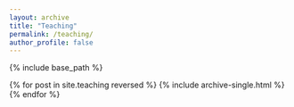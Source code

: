 ```yaml
---
layout: archive
title: "Teaching"
permalink: /teaching/
author_profile: false
---
```


{% include base_path %}


{% for post in site.teaching reversed %}
  {% include archive-single.html %}
{% endfor %}
